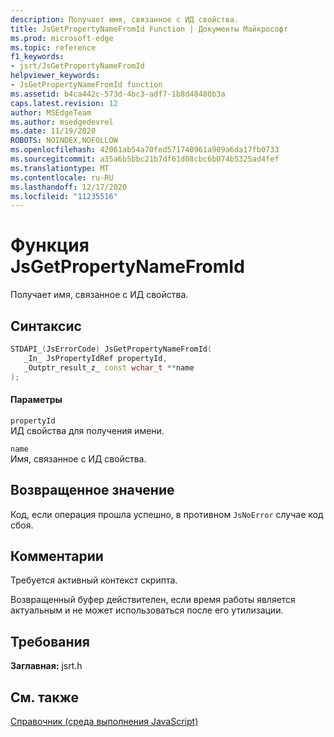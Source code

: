 ```yaml
---
description: Получает имя, связанное с ИД свойства.
title: JsGetPropertyNameFromId Function | Документы Майкрософт
ms.prod: microsoft-edge
ms.topic: reference
f1_keywords:
- jsrt/JsGetPropertyNameFromId
helpviewer_keywords:
- JsGetPropertyNameFromId function
ms.assetid: b4ca442c-573d-4bc3-adf7-1b8d48480b3a
caps.latest.revision: 12
author: MSEdgeTeam
ms.author: msedgedevrel
ms.date: 11/19/2020
ROBOTS: NOINDEX,NOFOLLOW
ms.openlocfilehash: 42061ab54a70fed571740961a909a6da17fb0733
ms.sourcegitcommit: a35a6b5bbc21b7df61d08cbc6b074b5325ad4fef
ms.translationtype: MT
ms.contentlocale: ru-RU
ms.lasthandoff: 12/17/2020
ms.locfileid: "11235516"
---
```

# Функция JsGetPropertyNameFromId

Получает имя, связанное с ИД свойства.  
  
## Синтаксис  
  
```cpp  
STDAPI_(JsErrorCode) JsGetPropertyNameFromId(  
   _In_ JsPropertyIdRef propertyId,  
   _Outptr_result_z_ const wchar_t **name  
);  
```  
  
#### Параметры  
 `propertyId`  
 ИД свойства для получения имени.  
  
 `name`  
 Имя, связанное с ИД свойства.  
  
## Возвращенное значение  
 Код, если операция прошла успешно, в противном `JsNoError` случае код сбоя.  
  
## Комментарии  
 Требуется активный контекст скрипта.  
  
 Возвращенный буфер действителен, если время работы является актуальным и не может использоваться после его утилизации.  
  
## Требования  
 **Заглавная:** jsrt.h  
  
## См. также  
 [Справочник (среда выполнения JavaScript)](../chakra-hosting/reference-javascript-runtime.md)
